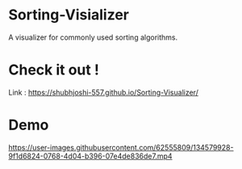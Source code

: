 # Sorting-Visializer
A visualizer for commonly used sorting algorithms.


# Check it out !
Link : https://shubhjoshi-557.github.io/Sorting-Visualizer/


# Demo



https://user-images.githubusercontent.com/62555809/134579928-9f1d6824-0768-4d04-b396-07e4de836de7.mp4

